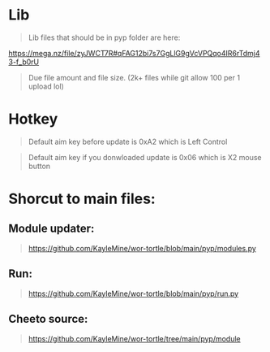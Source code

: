 # Lib
> Lib files that should be in pyp folder are here:

https://mega.nz/file/zyJWCT7R#qFAG12bi7s7GgLlG9gVcVPQqo4IR6rTdmj43-f_b0rU

> Due file amount and file size. (2k+ files while git allow 100 per 1 upload lol)

# Hotkey

> Default aim key before update is 0xA2	which is Left Control

> Default aim key if you donwloaded update is 0x06 which is X2 mouse button

# Shorcut to main files:
## Module updater:
> https://github.com/KayleMine/wor-tortle/blob/main/pyp/modules.py

## Run:
> https://github.com/KayleMine/wor-tortle/blob/main/pyp/run.py

## Cheeto source:
> https://github.com/KayleMine/wor-tortle/tree/main/pyp/module
